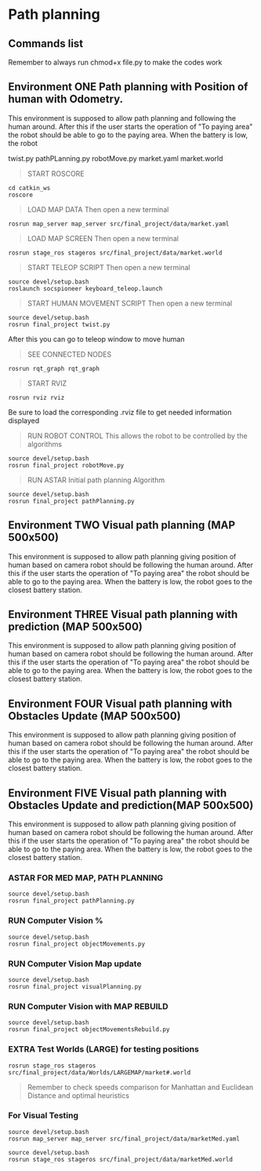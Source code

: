 # Path planning

## Commands list
Remember to always run chmod+x file.py to make the codes work
## Environment ONE Path planning with Position of human with Odometry.
This environment is supposed to allow path planning and following the human around. After this if the user starts the operation of "To paying area" the robot should be able to go to the paying area. When the battery is low, the robot

twist.py
pathPLanning.py
robotMove.py
market.yaml
market.world

> START ROSCORE
```
cd catkin_ws
roscore
```
> LOAD MAP DATA
Then open a new terminal
```
rosrun map_server map_server src/final_project/data/market.yaml
```
> LOAD MAP SCREEN
Then open a new terminal
```
rosrun stage_ros stageros src/final_project/data/market.world
```
> START TELEOP SCRIPT
Then open a new terminal
```
source devel/setup.bash
roslaunch socspioneer keyboard_teleop.launch
```
> START HUMAN MOVEMENT SCRIPT
Then open a new terminal
```
source devel/setup.bash
rosrun final_project twist.py
```
After this you can go to teleop window to move human

> SEE CONNECTED NODES
```
rosrun rqt_graph rqt_graph
```

> START RVIZ
```
rosrun rviz rviz
```
Be sure to load the corresponding .rviz file to get needed information displayed
> RUN ROBOT CONTROL
This allows the robot to be controlled by the algorithms
```
source devel/setup.bash
rosrun final_project robotMove.py
```
> RUN ASTAR
Initial path planning Algorithm
```
source devel/setup.bash
rosrun final_project pathPlanning.py
```
## Environment TWO Visual path planning (MAP 500x500)
This environment is supposed to allow path planning giving position of human based on camera robot should be following the human around. After this if the user starts the operation of "To paying area" the robot should be able to go to the paying area. When the battery is low, the robot goes to the closest battery station.


## Environment THREE Visual path planning with prediction (MAP 500x500)
This environment is supposed to allow path planning giving position of human based on camera robot should be following the human around. After this if the user starts the operation of "To paying area" the robot should be able to go to the paying area. When the battery is low, the robot goes to the closest battery station.


## Environment FOUR Visual path planning with Obstacles Update (MAP 500x500)
This environment is supposed to allow path planning giving position of human based on camera robot should be following the human around. After this if the user starts the operation of "To paying area" the robot should be able to go to the paying area. When the battery is low, the robot goes to the closest battery station.

## Environment FIVE Visual path planning with Obstacles Update and prediction(MAP 500x500)
This environment is supposed to allow path planning giving position of human based on camera robot should be following the human around. After this if the user starts the operation of "To paying area" the robot should be able to go to the paying area. When the battery is low, the robot goes to the closest battery station.


### ASTAR FOR MED MAP, PATH PLANNING
```
source devel/setup.bash
rosrun final_project pathPlanning.py
```

### RUN Computer Vision %
```
source devel/setup.bash
rosrun final_project objectMovements.py
```

### RUN Computer Vision Map update
```
source devel/setup.bash
rosrun final_project visualPlanning.py
```

### RUN Computer Vision with MAP REBUILD
```
source devel/setup.bash
rosrun final_project objectMovementsRebuild.py
```

### EXTRA Test Worlds (LARGE) for testing positions
```
rosrun stage_ros stageros src/final_project/data/Worlds/LARGEMAP/market#.world
```
> Remember to check speeds comparison for Manhattan and Euclidean Distance and optimal heuristics


### For Visual Testing
```
source devel/setup.bash
rosrun map_server map_server src/final_project/data/marketMed.yaml

source devel/setup.bash
rosrun stage_ros stageros src/final_project/data/marketMed.world
```
